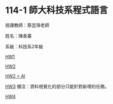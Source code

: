 # 114-1 師大科技系程式語言
授課教師：蔡芸琤老師

姓名：陳柔蓁

系級：科技系2年級

[HW1](https://colab.research.google.com/github/41371125h-chinrouzhen/114-1-PL/blob/main/HW1_%E6%97%A5%E5%B8%B8%E6%94%AF%E5%87%BA%E9%80%9F%E7%AE%97%E8%88%87%E5%88%86%E6%94%A4.ipynb)

[HW2](https://colab.research.google.com/github/41371125h-chinrouzhen/114-1-PL/blob/main/HW2_%E6%88%90%E7%B8%BE%E4%B8%80%E6%9C%AC%E9%80%9A.ipynb)

[HW2 + AI](https://colab.research.google.com/github/41371125h-chinrouzhen/114-1-PL/blob/main/HW2_%E6%88%90%E7%B8%BE%E4%B8%80%E6%9C%AC%E9%80%9A%EF%BC%88AI%EF%BC%89.ipynb)

[HW3](https://colab.research.google.com/github/41371125h-chinrouzhen/114-1-PL/blob/main/HW3_%E5%BE%85%E8%BE%A6%E6%B8%85%E5%96%AE%E8%88%87%E7%95%AA%E8%8C%84%E9%90%98%E7%B4%80%E9%8C%84.ipynb)
備注：資料視覺化的部分只能針對新增的任務。

[HW4](https://github.com/41371125h-chinrouzhen/114-1-PL/blob/main/HW4_Github%E6%8A%80%E8%A1%93%E8%B6%A8%E5%8B%A2%E7%88%AC%E8%9F%B2%2BAI%E6%96%87%E5%AD%97%E5%88%86%E6%9E%90.ipynb)
